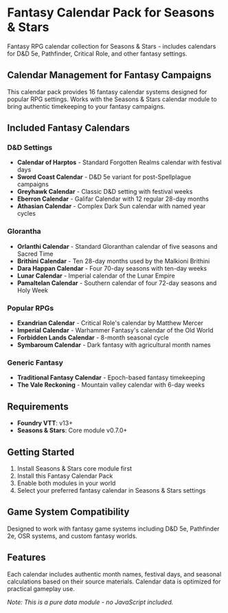 # Fantasy Calendar Pack for Seasons & Stars

Fantasy RPG calendar collection for Seasons & Stars - includes calendars for D&D 5e, Pathfinder, Critical Role, and other fantasy settings.

## Calendar Management for Fantasy Campaigns

This calendar pack provides 16 fantasy calendar systems designed for popular RPG settings. Works with the Seasons & Stars calendar module to bring authentic timekeeping to your fantasy campaigns.

## Included Fantasy Calendars

### D&D Settings

- **Calendar of Harptos** - Standard Forgotten Realms calendar with festival days
- **Sword Coast Calendar** - D&D 5e variant for post-Spellplague campaigns
- **Greyhawk Calendar** - Classic D&D setting with festival weeks
- **Eberron Calendar** - Galifar Calendar with 12 regular 28-day months
- **Athasian Calendar** - Complex Dark Sun calendar with named year cycles

### Glorantha

- **Orlanthi Calendar** - Standard Gloranthan calendar of five seasons and Sacred Time
- **Brithini Calendar** - Ten 28-day months used by the Malkioni Brithini
- **Dara Happan Calendar** - Four 70-day seasons with ten-day weeks
- **Lunar Calendar** - Imperial calendar of the Lunar Empire
- **Pamaltelan Calendar** - Southern calendar of four 72-day seasons and Holy Week

### Popular RPGs

- **Exandrian Calendar** - Critical Role's calendar by Matthew Mercer
- **Imperial Calendar** - Warhammer Fantasy's calendar of the Old World
- **Forbidden Lands Calendar** - 8-month seasonal cycle
- **Symbaroum Calendar** - Dark fantasy with agricultural month names

### Generic Fantasy

- **Traditional Fantasy Calendar** - Epoch-based fantasy timekeeping
- **The Vale Reckoning** - Mountain valley calendar with 6-day weeks

## Requirements

- **Foundry VTT**: v13+
- **Seasons & Stars**: Core module v0.7.0+

## Getting Started

1. Install Seasons & Stars core module first
2. Install this Fantasy Calendar Pack
3. Enable both modules in your world
4. Select your preferred fantasy calendar in Seasons & Stars settings

## Game System Compatibility

Designed to work with fantasy game systems including D&D 5e, Pathfinder 2e, OSR systems, and custom fantasy worlds.

## Features

Each calendar includes authentic month names, festival days, and seasonal calculations based on their source materials. Calendar data is optimized for practical gameplay use.

_Note: This is a pure data module - no JavaScript included._
